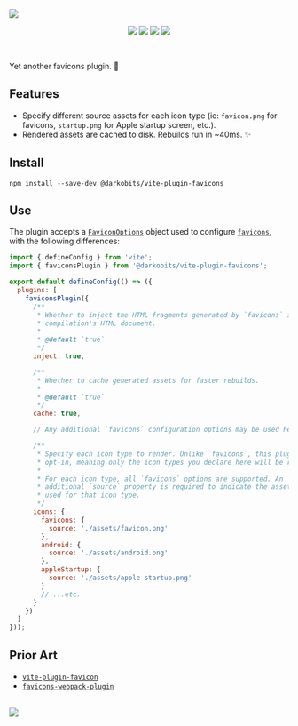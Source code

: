 <img src="https://user-images.githubusercontent.com/441546/130305921-f51271e5-d6b8-4918-87ff-035cfd755ce7.png" style="max-width: 100%" />
<p align="center">
  <a href="https://www.npmjs.com/package/@darkobits/vite-plugin-favicons"><img src="https://img.shields.io/npm/v/@darkobits/vite-plugin-favicons.svg?style=flat-square&color=398AFB"></a>
  <a href="https://github.com/darkobits/vite-plugin-favicons/actions?query=workflow%3Aci"><img src="https://img.shields.io/github/actions/workflow/status/darkobits/vite-plugin-favicons/ci.yml?style=flat-square"></a>
  <a href="https://depfu.com/github/darkobits/vite-plugin-favicons"><img src="https://img.shields.io/depfu/darkobits/vite-plugin-favicons?style=flat-square"></a>
  <a href="https://conventionalcommits.org"><img src="https://img.shields.io/static/v1?label=commits&message=conventional&style=flat-square&color=398AFB"></a>
</p>

<br />

Yet another favicons plugin. 🤷

## Features

* Specify different source assets for each icon type (ie: `favicon.png` for favicons, `startup.png` for
  Apple startup screen, etc.).
* Rendered assets are cached to disk. Rebuilds run in ~40ms. ✨

## Install

```
npm install --save-dev @darkobits/vite-plugin-favicons
```

## Use

The plugin accepts a [`FaviconOptions`](https://github.com/itgalaxy/favicons#usage) object used to
configure [`favicons`](https://github.com/itgalaxy/favicons), with the following differences:

```js
import { defineConfig } from 'vite';
import { faviconsPlugin } from '@darkobits/vite-plugin-favicons';

export default defineConfig(() => ({
  plugins: [
    faviconsPlugin({
      /**
       * Whether to inject the HTML fragments generated by `favicons` into the
       * compilation's HTML document.
       *
       * @default `true`
       */
      inject: true,

      /**
       * Whether to cache generated assets for faster rebuilds.
       *
       * @default `true`
       */
      cache: true,

      // Any additional `favicons` configuration options may be used here.

      /**
       * Specify each icon type to render. Unlike `favicons`, this plugin is
       * opt-in, meaning only the icon types you declare here will be rendered.
       *
       * For each icon type, all `favicons` options are supported. An
       * additional `source` property is required to indicate the asset to be
       * used for that icon type.
       */
      icons: {
        favicons: {
          source: './assets/favicon.png'
        },
        android: {
          source: './assets/android.png'
        },
        appleStartup: {
          source: './assets/apple-startup.png'
        }
        // ...etc.
      }
    })
  ]
}));
```

## Prior Art

* [`vite-plugin-favicon`](https://github.com/josh-hemphill/vite-plugin-favicon)
* [`favicons-webpack-plugin`](https://github.com/jantimon/favicons-webpack-plugin)

<br />
<a href="#top">
  <img src="https://user-images.githubusercontent.com/441546/189774318-67cf3578-f4b4-4dcc-ab5a-c8210fbb6838.png" style="max-width: 100%;">
</a>
